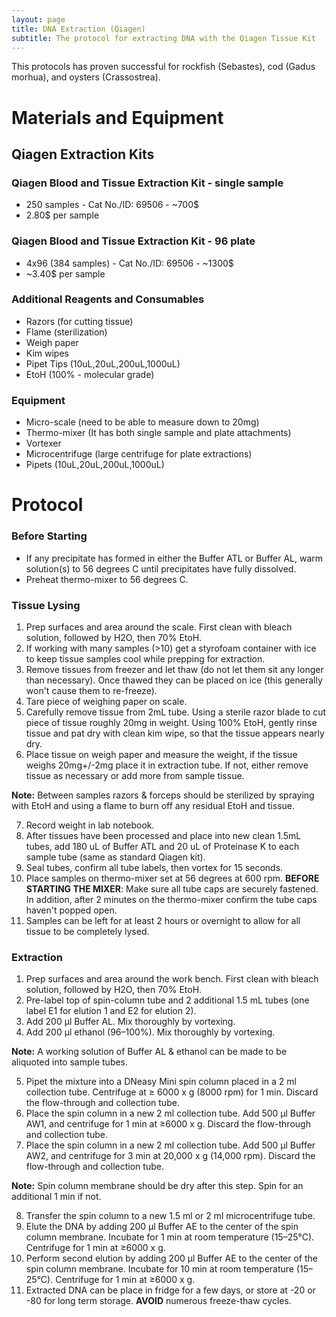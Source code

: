 ```yaml
---
layout: page
title: DNA Extraction (Qiagen)
subtitle: The protocol for extracting DNA with the Qiagen Tissue Kit
---
```


This protocols has proven successful for rockfish (Sebastes), cod (Gadus morhua), and oysters (Crassostrea).

# Materials and Equipment

## Qiagen Extraction Kits

###  Qiagen Blood and Tissue Extraction Kit - single sample
 * 250 samples - Cat No./ID: 69506 - ~700$
 * 2.80$ per sample

### Qiagen Blood and Tissue Extraction Kit - 96 plate
 * 4x96 (384 samples) - Cat No./ID: 69506 - ~1300$
 * ~3.40$ per sample

### Additional Reagents and Consumables
 * Razors (for cutting tissue)
 * Flame (sterilization)
 * Weigh paper
 * Kim wipes
 * Pipet Tips (10uL,20uL,200uL,1000uL)
 * EtoH (100% - molecular grade)

### Equipment
 * Micro-scale (need to be able to measure down to 20mg)
 * Thermo-mixer (It has both single sample and plate attachments)
 * Vortexer
 * Microcentrifuge (large centrifuge for plate extractions)
 * Pipets (10uL,20uL,200uL,1000uL)

# Protocol

### Before Starting
 * If any precipitate has formed in either the Buffer ATL or Buffer AL, warm solution(s) to 56 degrees C until precipitates have fully dissolved.
 * Preheat thermo-mixer to 56 degrees C.
### Tissue Lysing
1. Prep surfaces and area around the scale. First clean with bleach solution, followed by H2O, then 70% EtoH.
2. If working with many samples (>10) get a styrofoam container with ice to keep tissue samples cool while prepping for extraction.
3. Remove tissues from freezer and let thaw (do not let them sit any longer than necessary). Once thawed they can be placed on ice (this generally won't cause them to re-freeze).
4. Tare piece of weighing paper on scale.
5. Carefully remove tissue from 2mL tube. Using a sterile razor blade to cut piece of tissue roughly 20mg in weight. Using 100% EtoH, gently rinse tissue and pat dry with clean kim wipe, so that the tissue appears nearly dry.
6. Place tissue on weigh paper and measure the weight, if the tissue weighs 20mg+/-2mg place it in extraction tube. If not, either remove tissue as necessary or add more from sample tissue.

  **Note:** Between samples razors & forceps should be sterilized by spraying with EtoH and using a flame to burn off any residual EtoH and tissue.

7. Record weight in lab notebook.
8. After tissues have been processed and place into new clean 1.5mL tubes, add 180 uL of Buffer ATL and 20 uL of Proteinase K to each sample tube (same as standard Qiagen kit).
9. Seal tubes, confirm all tube labels, then vortex for 15 seconds. 
10. Place samples on thermo-mixer set at 56 degrees at 600 rpm. **BEFORE STARTING THE MIXER**: Make sure all tube caps are securely fastened. In addition, after 2 minutes on the thermo-mixer confirm the tube caps haven't popped open.
11. Samples can be left for at least 2 hours or overnight to allow for all tissue to be completely lysed.

### Extraction
1. Prep surfaces and area around the work bench. First clean with bleach solution, followed by H2O, then 70% EtoH.
2. Pre-label top of spin-column tube and 2 additional 1.5 mL tubes (one label E1 for elution 1 and E2 for elution 2).
3. Add 200 μl Buffer AL. Mix thoroughly by vortexing.
4. Add 200 μl ethanol (96–100%). Mix thoroughly by vortexing.

  **Note:** A working solution of Buffer AL & ethanol can be made to be aliquoted into sample tubes.

5. Pipet the mixture into a DNeasy Mini spin column placed in a 2 ml collection tube. Centrifuge at ≥ 6000 x g (8000 rpm) for 1 min. Discard the flow-through and collection tube.
6. Place the spin column in a new 2 ml collection tube. Add 500 μl Buffer AW1, and centrifuge for 1 min at ≥6000 x g. Discard the flow-through and collection tube.
7. Place the spin column in a new 2 ml collection tube. Add 500 μl Buffer AW2, and centrifuge for 3 min at 20,000 x g (14,000 rpm). Discard the flow-through and collection tube.

  **Note:** Spin column membrane should be dry after this step. Spin for an additional 1 min if not.

8. Transfer the spin column to a new 1.5 ml or 2 ml microcentrifuge tube.
9. Elute the DNA by adding 200 μl Buffer AE to the center of the spin column membrane. Incubate for 1 min at room temperature (15–25°C). Centrifuge for 1 min at ≥6000 x g.
10. Perform second elution by adding 200 μl Buffer AE to the center of the spin column membrane. Incubate for 10 min at room temperature (15–25°C). Centrifuge for 1 min at ≥6000 x g.
11. Extracted DNA can be place in fridge for a few days, or store at -20 or -80 for long term storage. **AVOID** numerous freeze-thaw cycles.
